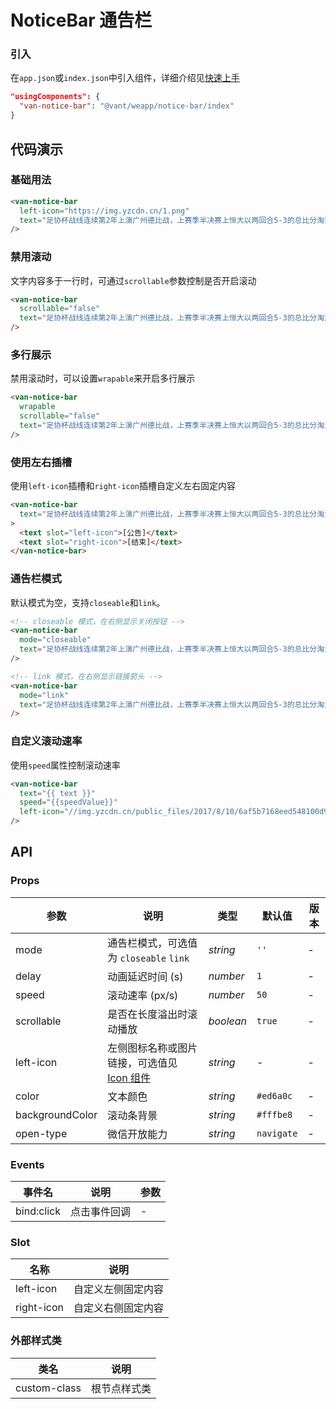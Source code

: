 # NoticeBar 通告栏

### 引入

在`app.json`或`index.json`中引入组件，详细介绍见[快速上手](#/quickstart#yin-ru-zu-jian)

```json
"usingComponents": {
  "van-notice-bar": "@vant/weapp/notice-bar/index"
}
```

## 代码演示

### 基础用法

```html
<van-notice-bar
  left-icon="https://img.yzcdn.cn/1.png"
  text="足协杯战线连续第2年上演广州德比战，上赛季半决赛上恒大以两回合5-3的总比分淘汰富力。"
/>
```

### 禁用滚动

文字内容多于一行时，可通过`scrollable`参数控制是否开启滚动

```html
<van-notice-bar
  scrollable="false"
  text="足协杯战线连续第2年上演广州德比战，上赛季半决赛上恒大以两回合5-3的总比分淘汰富力。"
/>
```

### 多行展示

禁用滚动时，可以设置`wrapable`来开启多行展示

```html
<van-notice-bar
  wrapable
  scrollable="false"
  text="足协杯战线连续第2年上演广州德比战，上赛季半决赛上恒大以两回合5-3的总比分淘汰富力。"
/>
```

### 使用左右插槽

使用`left-icon`插槽和`right-icon`插槽自定义左右固定内容

```html
<van-notice-bar
  text="足协杯战线连续第2年上演广州德比战，上赛季半决赛上恒大以两回合5-3的总比分淘汰富力。"
>
  <text slot="left-icon">[公告]</text>
  <text slot="right-icon">[结束]</text>
</van-notice-bar>
```

### 通告栏模式

默认模式为空，支持`closeable`和`link`。

```html
<!-- closeable 模式，在右侧显示关闭按钮 -->
<van-notice-bar
  mode="closeable"
  text="足协杯战线连续第2年上演广州德比战，上赛季半决赛上恒大以两回合5-3的总比分淘汰富力。"
/>

<!-- link 模式，在右侧显示链接箭头 -->
<van-notice-bar
  mode="link"
  text="足协杯战线连续第2年上演广州德比战，上赛季半决赛上恒大以两回合5-3的总比分淘汰富力。"
/>
```

### 自定义滚动速率

使用`speed`属性控制滚动速率

```html
<van-notice-bar
  text="{{ text }}"
  speed="{{speedValue}}"
  left-icon="//img.yzcdn.cn/public_files/2017/8/10/6af5b7168eed548100d9041f07b7c616.png"
/>
```

## API

### Props

| 参数 | 说明 | 类型 | 默认值 | 版本 |
| --- | --- | --- | --- | --- |
| mode | 通告栏模式，可选值为 `closeable` `link` | _string_ | `''` | - |
| delay | 动画延迟时间 (s) | _number_ | `1` | - |
| speed | 滚动速率 (px/s) | _number_ | `50` | - |
| scrollable | 是否在长度溢出时滚动播放 | _boolean_ | `true` | - |
| left-icon | 左侧图标名称或图片链接，可选值见 [Icon 组件](#/icon) | _string_ | - | - |
| color | 文本颜色 | _string_ | `#ed6a0c` | - |
| backgroundColor | 滚动条背景 | _string_ | `#fffbe8` | - |
| open-type | 微信开放能力 | _string_ | `navigate` | - |

### Events

| 事件名     | 说明         | 参数 |
| ---------- | ------------ | ---- |
| bind:click | 点击事件回调 | -    |

### Slot

| 名称       | 说明               |
| ---------- | ------------------ |
| left-icon  | 自定义左侧固定内容 |
| right-icon | 自定义右侧固定内容 |

### 外部样式类

| 类名         | 说明         |
| ------------ | ------------ |
| custom-class | 根节点样式类 |
